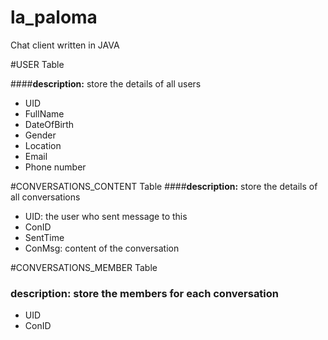 # la_paloma
Chat client written in JAVA

#USER Table

####__description:__  store the details of all users

+ UID
+ FullName
+ DateOfBirth
+ Gender
+ Location
+ Email
+ Phone number

#CONVERSATIONS_CONTENT Table
####__description:__ store the details of all conversations

+ UID: the user who sent message to this 
+ ConID
+ SentTime
+ ConMsg: content of the conversation

#CONVERSATIONS_MEMBER Table
### __description:__ store the members for each conversation
+ UID
+ ConID
